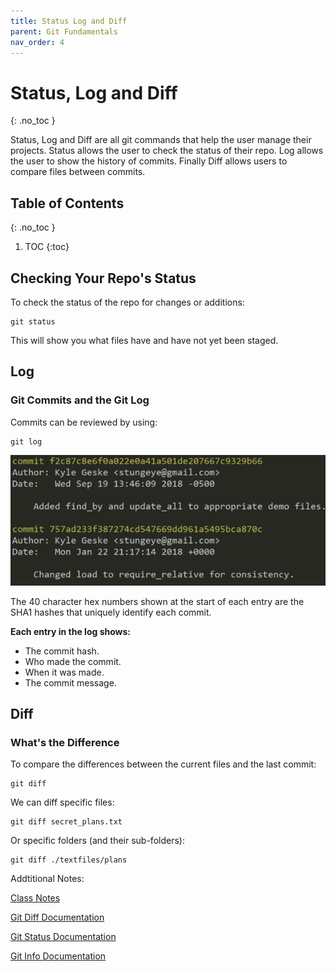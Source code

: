```yaml
---
title: Status Log and Diff
parent: Git Fundamentals 
nav_order: 4
---
```


<!-- prettier-ignore-start -->
# Status, Log and Diff
{: .no_toc }

Status, Log and Diff are all git commands that help the user manage their projects. Status allows the user to check the status of their repo. Log allows the user to show the history of commits. Finally Diff allows users to compare files between commits. 

## Table of Contents
{: .no_toc }

1. TOC
{:toc}

<!-- prettier-ignore-end -->
## Checking Your Repo's Status
To check the status of the repo for changes or additions:
```
git status
```
This will show you what files have and have not yet been staged.

## Log
### Git Commits and the Git Log
Commits can be reviewed by using:
```
git log
```

![a screen shot of an example of the commit message: Commit f2c87c8e (this hash is very long, as long as you have the first 8 digits you will be able to track it again) Author: Kyle Geske (userEmail) Date: Wed Sept 19 13:46:09 2018, (Commit message)"Added find_by and update_all to appropriate demo files"](GitLogExample.png)

The 40 character hex numbers shown at the start of each entry are the SHA1 hashes that uniquely identify each commit.

**Each entry in the log shows:**
- The commit hash.
- Who made the commit.
- When it was made.
- The commit message.

## Diff 
### What's the Difference
To compare the differences between the current files and the last commit:
```
git diff
```
We can diff specific files:
```
git diff secret_plans.txt
```
Or specific folders (and their sub-folders):
```
git diff ./textfiles/plans
```

Addtitional Notes: 

[Class Notes](https://learn.rrc.ca/d2l/le/content/645955/viewContent/10531988/View)

[Git Diff Documentation](https://git-scm.com/docs/git-diff)

[Git Status Documentation](https://git-scm.com/docs/git-status)

[Git Info Documentation](https://git-scm.com/docs/git)
